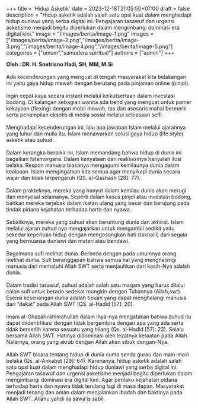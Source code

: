 +++
title = 'Hidup Asketik'
date = 2023-12-18T21:05:50+07:00
draft = false
description = "Hidup asketik adalah salah satu opsi kuat dalam menghadapi hidup duniawi yang serba digital ini. Pengajaran tasawuf dan urgensi asketisme menjadi begitu diperlukan dalam mengimbangi dominasi era digital kini."
image = "/images/berita/image-1.png"
images = ["/images/berita/image-2.png","/images/berita/image-3.png","/images/berita/image-4.png","/images/berita/image-5.png"]
categories = ["umum","samudera spiritual"]
authors = ["admin"]
+++

**Oleh : DR. H. Soetrisno Hadi, SH, MM, M.Si**
\
\
Ada kecenderungan yang menguat di tengah masyarakat kita belakangan ini yaitu gaya hidup mewah dengan berutang pada pinjaman online (pinjol).
\
\
Ingin cepat kaya secara instant melalui keikutsertaan dalam investasi bodong. Di kalangan sebagian wanita ada trend yang menguat untuk pamer kekayaan (flexing) dengan mobil mewah, tas dan asesoris mahal bermerk serta penampilan eksotis di media sosial melalui kebiasaan selfi .
\
\
Menghadapi kecenderungan ini, lalu apa jawaban Islam melalui ajarannya yang luhur dan mulia itu. Islam menawarkan solusi gaya hidup (life style) asketik atau zuhud .
\
\
Dalam kerangka berpikir ini, Islam memandang bahwa hidup di dunia ini bagaikan fatamorgana. Dalam kenyataan dan realisasinya hanyalah ilusi belaka. Respon manusia biasanya mengagumi kemilaunya dunia dalam kealpaan. Islam mengingatkan kita semua agar menyikapi dunia secara wajar dan tidak terpengaruh (QS. al-Qashash [28]: 77).
\
\
Dalam prakteknya, mereka yang hanyut dalam kemilau dunia akan merugi dan menyesal selamanya. Seperti dalam kasus pinjol atau investasi bodong, bahkan mereka terjebak dalam ikatan utang yang besar dan berujung pada tindak pidana kejahatan terhadap harta dan nyawa.
\
\
Sebaliknya, mereka yang zuhud akan beruntung dunia dan akhirat. Islam melalui ajaran zuhud nya mengajarkan untuk mengambil sedikit yaitu sekedar keperluan hidup dengan mengosongkan hati (takhalli) dari segala yang bernuansa duniawi dan materi atau bendawi.
\
\
Bagaimana sufi melihat dunia. Berbeda dengan pada umumnya orang melihat dunia. Sufi beranggapan bahwa semua hal yang menghalangi manusia dari mematuhi Allah SWT serta menjauhkan dari kasih-Nya adalah dunia.
\
\
Dalam tradisi tasawuf, zuhud adalah salah satu maqam yang harus dilalui calon sufi untuk berada sedekat mungkin dengan Tuhannya (Allah,swt). Esensi kesenangan dunia adalah tipuan yang dapat menghalangi manusia dari “dekat” pada Allah SWT (QS. al-Hadid [57]: 20).
\
\
Imam al-Ghazali rahimahullah dalam Ihya-nya mengatakan bahwa zuhud itu dapat diidentifikasi dengan tidak bergembira dengan apa yang ada serta tidak bersedih karena sesuatu yang hilang (Qs. al-Hadid [57]: 23). Selalu bersama Allah SWT. Hatinya didominasi oleh lezatnya ketaatan pada Allah. Nalarnya, orang yang akrab dengan Allah akan sibuk dengan-Nya.
\
\
Allah SWT bicara tentang hidup di dunia cuma senda gurau dan main-main belaka (Qs. al-Ankabut [29]: 64). Karenanya, hidup asketik adalah salah satu opsi kuat dalam menghadapi hidup duniawi yang serba digital ini. Pengajaran tasawuf dan urgensi asketisme menjadi begitu diperlukan dalam mengimbangi dominasi era digital kini. Agar perilaku kejahatan pidana terhadap harta dan nyawa tidak terulang lagi di masa depan. Masyarakat menjadi tenang dan aman dalam menjalankan ibadah dan baktinya pada Allah SWT. Allahu yahdi ila sawa’is sabil.
